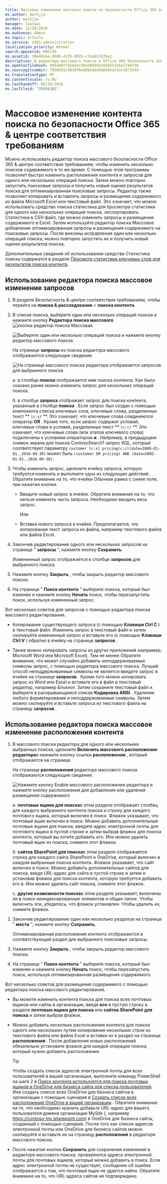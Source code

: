 ```yaml
---
title: Массовое изменение контента поиска по безопасности Office 365 &amp; центре соответствия требованиям
ms.author: markjjo
author: markjjo
manager: laurawi
ms.date: 12/29/2016
ms.audience: Admin
ms.topic: article
ms.service: o365-administration
localization_priority: Normal
search.appverid: MOE150
ms.assetid: 39e4654a-9588-41f6-892b-c33ab57bfbe2
description: В редакторе массового поиска в Office 365 безопасность &amp; центре соответствия требованиям для изменения расположения контента и запросов для поиска содержимого.
ms.openlocfilehash: 9d6d48ff42bb3c99a30b9da1020253a5af24679b
ms.sourcegitcommit: 7956955cd919f6e00b64e4506605a743c5872549
ms.translationtype: MT
ms.contentlocale: ru-RU
ms.lasthandoff: 09/26/2018
ms.locfileid: "25038182"
---
```

# <a name="bulk-edit-content-searches-in-the-office-365-security-amp-compliance-center"></a>Массовое изменение контента поиска по безопасности Office 365 &amp; центре соответствия требованиям

Можно использовать редактор поиска массового безопасности Office 365 &amp; центре соответствия требованиям, чтобы изменить несколько поисков содержимого в то же время. С помощью этой программы позволяет быстро изменить расположения контента и запросов для одного или нескольких операций поиска. Затем можно повторно запустить поисковые запросы и получить новый оценке результатов поиска для оптимизированная поисковые запросы. Редактор также позволяет копировать и вставлять запросы и размещения содержимого из файла Microsoft Excel или текстовый файл. Это означает, что можно использовать средство поиска статистика для просмотра статистики для одного или нескольких операций поиска, экспортировать Статистика в CSV-файл, где можно изменить запросы и размещения содержимого в Excel. Затем используйте редактор поиска Массовое добавление оптимизированная запросы и размещения содержимого на поисковые запросы. После внесены исправления один или несколько операций поиска, можно повторно запустить их и получить новый оценке результатов поиска.
  
Дополнительные сведения об использовании средства Статистика поиска содержатся в разделе [Просмотр статистики ключевых слов для результатов поиска контента](view-keyword-statistics-for-content-search.md).
  
## <a name="use-the-bulk-search-editor-to-change-queries"></a>Использование редактора поиска массовое изменение запросов

1. В разделе Безопасность &amp; центре соответствия требованиям, чтобы перейти на **поиска &amp; расследования** \> **поиска контента**.
    
2. В списке поиска, выберите один или несколько операций поиска и нажмите кнопку **Редактора поиска массового** ![кнопка редактор поиска Массовая](media/1ddb3d18-2f00-4a7b-98a6-817ca5ec7014.png).
    
    ![Выберите один или несколько операций поиска и нажмите кнопку редактор массового поиска](media/600c9716-89a2-4451-b111-fa7cfaad2006.png)
  
    На странице **запросы** из поиска редактора массового отображаются следующие сведения. 
    
    ![На странице массового поиска редактора отображается запросов для выбранного поиска](media/189659af-cc78-4479-b0bc-a93decad2f6c.png)
  
    а. в столбце **поиска** отображается имя поиска контента. Как было сказано ранее можно изменить запрос для нескольких операций поиска. 
    
    б. в столбце **запроса** отображает запрос для поиска контента, указанный в столбце **поиска** . Если запрос был создан с помощью компонента списка ключевых слов, ключевые слова, разделенных текст ** `(c:s)` **. Это означает, что ключевые слова соединяются оператор **OR** . Кроме того, если запрос содержит условий, ключевые слова и условия, разделенных текст ** `(c:c)` **. Это означает, что ключевые слова (или этапов ключевого слова) подключены к условиям оператором **и** . Например, в предыдущем снимок экрана для поиска ContosoSearch1 запрос KQL, который соответствует параметру `customer (c:s) pricing(c:c)(date=2000-01-01..2016-09-30)` может быть `(customer OR pricing) AND (date=2002-01-01..2016-09-30)`.
    
3. Чтобы изменить запрос, щелкните ячейку запроса, которую требуется изменить и выполните одно из следующих действий. Обратите внимание на то, что ячейки Обычная рамка с синее поле, при нажатии кнопки.
    
   - Введите новый запрос в ячейке. Обратите внимание на то, что нельзя изменить часть запроса. Необходимо вводить весь запрос.
    
      Или
    
    - Вставка нового запроса в ячейке. Предполагается, что копирования текст запроса из файла, например текстового файла или файла Excel.
    
4. Закончив редактирование одного или нескольких запросов на странице " **запросы** ", нажмите кнопку **Сохранить**.
    
    Измененный запрос отображается в столбце **запросов** для выбранного поиска. 
    
5. Нажмите кнопку **Закрыть** , чтобы закрыть редактор массового поиска. 
    
6. На странице " **Поиск контента** " выберите поиска, который был изменен и нажмите кнопку **Начать** поиск, чтобы перезапустить поиск, используя измененный запрос. 
    
Вот несколько советов для запросов с помощью редактора поиска массового редактирования.
  
- Копирование существующего запроса (с помощью **Клавиши Ctrl C** ) в текстовый файл. Изменить запрос в текстовый файл и затем скопируйте измененный запрос и вставьте его (с помощью **Клавиши Ctrl V** ) обратно в ячейку на странице **запросов** . 
    
- Также можно копировать запросы из других приложений (например, Microsoft Word или Microsoft Excel). Тем не менее Обратите внимание, что может случайно добавить неподдерживаемые символы запрос, с помощью редактора массового поиска. Лучший способ неподдерживаемые символы не является введите запрос в ячейке на странице **запросов** . Кроме того можно копировать запрос из Word или Excel и вставьте его в файл в текстовый редактор, например Блокнот. Затем сохраните текстовый файл и выберите в раскрывающемся списке **Кодировка** **ANSI** . Удаление любого форматирования и неподдерживаемые символы. Затем можно скопируйте и вставьте запроса из текстового файла на страницу **запросов** . 
    
  
## <a name="use-the-bulk-search-editor-to-change-content-locations"></a>Использование редактора поиска массовое изменение расположения контента

1. В массового поиска редактора для одного или нескольких выбранных поиска, щелкните **Включить массового расположение редактора**и нажмите кнопку ссылки **расположения** , который отображается на странице. 
    
    На странице **расположения** редактора массового поиска отображаются следующие сведения. 
    
    ![Нажмите кнопку Enable массового расположение редактора и нажмите кнопку расположения для добавления или удаления размещения содержимого](media/a5a468ce-bd63-4c53-bc37-ff64cf769e59.png)
  
    a. **почтовые ящики для поиска**в этом разделе отображает столбец для каждого выбранного контента поиска и строку для каждого почтового ящика, который включен в поиск. Флажок указывает, что почтовый ящик включен в поиск. Можно добавить дополнительные почтовые ящики для поиска, введите адрес электронной почты для почтового ящика в пустой строке и затем выбрав флажок для поиска контента, который вы хотите добавить его. Или можно удалить почтовый ящик из поиска, снимите этот флажок.
    
    б. **сайтов SharePoint для поиска**в этом разделе отображается строка для каждого сайта SharePoint и OneDrive, который включен в каждом выбранные поиска контента. Флажок указывает, что сайт включен в поиск. Можно добавить дополнительных сайтов для поиска, введя URL-адрес для сайта в пустой строке и затем и установив флажок для поиска контента, которую требуется добавить его в. Или можно удалить сайт поиска, снимите этот флажок.
    
    c. **другие возможности поиска**в этом разделе указывает, включены ли в поиск неиндексированные элементов и общих папок. Чтобы включить эти, убедитесь, что флажок установлен. Чтобы удалить их, снимите флажок.
    
2. Закончив редактирование один или несколько разделов на странице " **места** ", нажмите кнопку **Сохранить**.
    
    Оптимизированная расположения контента отображаются в соответствующий раздел для выбранного поисковые запросы.
    
3. Нажмите кнопку **Закрыть** , чтобы закрыть редактор массового поиска. 
    
4. На странице " **Поиск контента** " выберите поиска, который был изменен и нажмите кнопку **Начать** поиск, чтобы перезапустить поиск, используя оптимизированная размещения содержимого. 
    
Вот несколько советов для размещения содержимого с помощью редактора поиска массового редактирования.
  
- Вы можете изменить контента поиска для поиска всех почтовых ящиков или сайты в организации, введя **все** в пустую строку в разделе **почтовые ящики для поиска** или **сайтов SharePoint для поиска** и затем выбрав флажок. 
    
- Можно добавить несколько расположения контента для поиска одного или нескольких путем копирования нескольких строк из текстового файла или файла Excel и вставки их в раздел на странице **расположения** . После добавления новых расположений обязательно установите флажок для каждой операции поиска, который нужно добавить расположение. 
    
    > [!TIP]
    > Чтобы создать список адресов электронной почты для всех пользователей в вашей организации, выполните команду PowerShell на шаге 2 в [Поиск контента используется для поиска почтовых ящиков и OneDrive для бизнеса сайта для списка пользователей](search-the-mailbox-and-onedrive-for-business-for-a-list-of-users.md#step2). Или создать список всех OneDrive для бизнеса сайтов в организации с помощью сценария в [Создать список всех расположений OneDrive в вашей организации](https://support.office.com/article/8e200cb2-c768-49cb-88ec-53493e8ad80a) . Обратите внимание на то, что необходимо хранить добавьте URL-адрес для вашего пользователя домена организации MySite (, например https://contoso-my.sharepoint.com) в OneDrive для бизнеса сайты, созданный с помощью сценария. После того как список адресов электронной почты или OneDrive для бизнеса сайтов можно скопируйте и вставьте их на страницу **расположения** в редакторе массового поиска. 
  
- После нажатия кнопки **Сохранить** для сохранения изменений в редакторе массового поиска, проверяются адреса электронной почты для почтовых ящиков, которые можно добавить в поиск. Если адрес электронной почты не существует, сообщение об ошибке отображается о том, что почтовый ящик не удается найти. Обратите внимание на то, что URL-адреса сайтов не подтверждено. 
  

